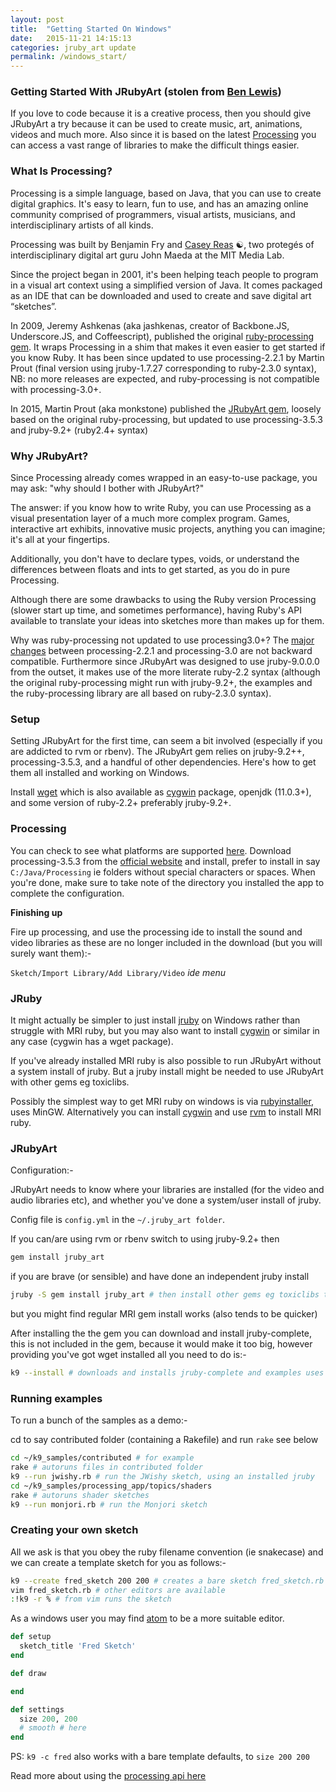 ```yaml
---
layout: post
title:  "Getting Started On Windows"
date:   2015-11-21 14:15:13
categories: jruby_art update
permalink: /windows_start/
---
```

### Getting Started With JRubyArt (stolen from [Ben Lewis][ben])

If you love to code because it is a creative process, then you should give JRubyArt a try because it can be used to create music, art, animations, videos and much more. Also since it is based on the latest [Processing][processing] you can access a vast range of libraries to make the difficult things easier.

### What Is Processing?

Processing is a simple language, based on Java, that you can use to create digital graphics. It's easy to learn, fun to use, and has an amazing online community comprised of programmers, visual artists, musicians, and interdisciplinary artists of all kinds.

Processing was built by Benjamin Fry and [Casey Reas][casey] ☯, two protegés of interdisciplinary digital art guru John Maeda at the MIT Media Lab.

Since the project began in 2001, it's been helping teach people to program in a visual art context using a simplified version of Java. It comes packaged as an IDE that can be downloaded and used to create and save digital art “sketches”.

In 2009, Jeremy Ashkenas (aka jashkenas, creator of Backbone.JS, Underscore.JS, and Coffeescript), published the original [ruby-processing gem][gem]. It wraps Processing in a shim that makes it even easier to get started if you know Ruby. It has been since updated to use processing-2.2.1 by Martin Prout (final version using jruby-1.7.27 corresponding to ruby-2.3.0 syntax), NB: no more releases are expected, and ruby-processing is not compatible with processing-3.0+.

In 2015, Martin Prout (aka monkstone) published the [JRubyArt gem][jrubyart], loosely based on the original ruby-processing, but updated to use processing-3.5.3 and jruby-9.2+ (ruby2.4+ syntax)

### Why JRubyArt?

Since Processing already comes wrapped in an easy-to-use package, you may ask: "why should I bother with JRubyArt?"

The answer: if you know how to write Ruby, you can use Processing as a visual presentation layer of a much more complex program. Games, interactive art exhibits, innovative music projects, anything you can imagine; it's all at your fingertips.

Additionally, you don't have to declare types, voids, or understand the differences between floats and ints to get started, as you do in pure Processing.

Although there are some drawbacks to using the Ruby version Processing (slower start up time, and sometimes performance), having Ruby's API available to translate your ideas into sketches more than makes up for them.

Why was ruby-processing not updated to use processing3.0+? The [major changes][changes] between processing-2.2.1 and processing-3.0 are not backward compatible. Furthermore since JRubyArt was designed to use jruby-9.0.0.0 from the outset, it makes use of the more literate ruby-2.2 syntax (although the original ruby-processing might run with jruby-9.2+, the examples and the ruby-processing library are all based on ruby-2.3.0 syntax).

### Setup

Setting JRubyArt for the first time, can seem a bit involved (especially if you are addicted to rvm or rbenv). The JRubyArt gem relies on jruby-9.2++, processing-3.5.3, and a handful of other dependencies. Here's how to get them all installed and working on Windows.

Install [wget][wget] which is also available as [cygwin][cygwin] package, openjdk (11.0.3+), and some version of ruby-2.2+ preferably jruby-9.2+.
### Processing

You can check to see what platforms are supported [here][platforms].
Download processing-3.5.3 from the [official website][official] and install, prefer to install in say `C:/Java/Processing` ie folders without special characters or spaces.  When you're done, make sure to take note of the directory you installed the app to complete the configuration.

__Finishing up__

Fire up processing, and use the processing ide to install the sound and video libraries as these are no longer included in the
download (but you will surely want them):-

`Sketch/Import Library/Add Library/Video` _ide menu_

### JRuby

It might actually be simpler to just install [jruby][jruby] on Windows rather
than struggle with MRI ruby, but you may also want to install [cygwin][cygwin] or similar in any case (cygwin has a wget package).

If you've already installed MRI ruby is also possible to run JRubyArt without a system install of jruby. But a jruby install might be needed to use JRubyArt with other gems eg toxiclibs.

Possibly the simplest way to get MRI ruby on windows is via [rubyinstaller][rubyinstaller], uses MinGW. Alternatively you can install [cygwin][cygwin] and use [rvm][rvm] to install MRI ruby.

### JRubyArt

Configuration:-

JRubyArt needs to know where your libraries are installed (for the video and audio libraries etc), and whether you've done a system/user install of jruby.

Config file is `config.yml` in the `~/.jruby_art folder`.

If you can/are using rvm or rbenv switch to using jruby-9.2+ then

```bash
gem install jruby_art
```

if you are brave (or sensible) and have done an independent jruby install

```bash
jruby -S gem install jruby_art # then install other gems eg toxiclibs the same way
```

but you might find regular MRI gem install works (also tends to be quicker)


After installing the the gem you can download and install jruby-complete,
this is not included in the gem, because it would make it too big, however providing you've got wget installed all you need to do is:-

```bash
k9 --install # downloads and installs jruby-complete and examples uses wget
```


### Running examples

To run a bunch of the samples as a demo:-

cd to say contributed folder (containing a Rakefile) and run `rake` see below

```bash
cd ~/k9_samples/contributed # for example
rake # autoruns files in contributed folder
k9 --run jwishy.rb # run the JWishy sketch, using an installed jruby
cd ~/k9_samples/processing_app/topics/shaders
rake # autoruns shader sketches
k9 --run monjori.rb # run the Monjori sketch
```

### Creating your own sketch

All we ask is that you obey the ruby filename convention (ie snakecase) and we can create a template sketch for you as follows:-

```bash
k9 --create fred_sketch 200 200 # creates a bare sketch fred_sketch.rb (see below)
vim fred_sketch.rb # other editors are available
:!k9 -r % # from vim runs the sketch
```

As a windows user you may find [atom][atom] to be a more suitable editor.

```ruby
def setup
  sketch_title 'Fred Sketch'
end

def draw

end

def settings
  size 200, 200
  # smooth # here
end
```

PS: `k9 -c fred` also works with a bare template defaults, to `size 200 200`

Read more about using the [processing api here][api]

[api]: {{site.github.url}}/methods/processing_api
[ben]:https://blog.engineyard.com/2015/getting-started-with-ruby-processing
[processing]:https://processing.org/
[gem]:https://rubygems.org/gems/ruby-processing
[jrubyart]:https://rubygems.org/gems/jruby_art
[changes]:https://github.com/processing/processing/wiki/Changes-in-3.0
[official]:https://processing.org/download/?processing
[platforms]:https://github.com/processing/processing/wiki/Supported-Platforms
[wiki]:https://github.com/processing/processing/wiki/Supported-Platforms#java-9
[jruby]:https://github.com/jruby/jruby/wiki/GettingStarted
[atom]:{{site.github.url}}/editors/atom
[cygwin]:https://www.cygwin.com/
[rubyinstaller]:https://rubyinstaller.org/downloads/
[rvm]:https://blog.developwithpassion.com/2012/03/30/installing-rvm-with-cygwin-on-windows/
[casey]:https://github.com/processing/processing/wiki/FAQ
[wget]:http://gnuwin32.sourceforge.net/packages/wget.htm
